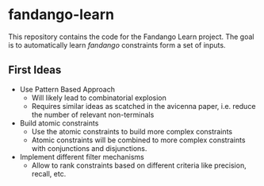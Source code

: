 # fandango-learn

This repository contains the code for the Fandango Learn project.
The goal is to automatically learn _fandango_ constraints form a set of inputs.

## First Ideas

- Use Pattern Based Approach
   - Will likely lead to combinatorial explosion
   - Requires similar ideas as scatched in the avicenna paper, i.e. reduce the number of relevant non-terminals
- Build atomic constraints
   - Use the atomic constraints to build more complex constraints
   - Atomic constraints will be combined to more complex constraints with conjunctions and disjunctions.
- Implement different filter mechanisms 
   - Allow to rank constraints based on different criteria like precision, recall, etc.

